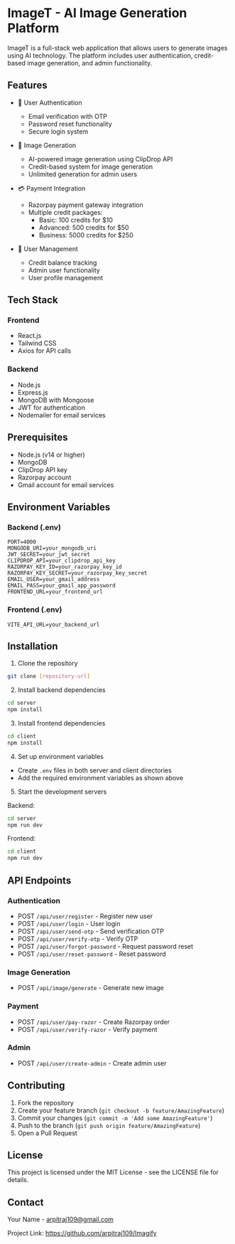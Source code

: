 # ImageT - AI Image Generation Platform

ImageT is a full-stack web application that allows users to generate images using AI technology. The platform includes user authentication, credit-based image generation, and admin functionality.

## Features

- 🔐 User Authentication
  - Email verification with OTP
  - Password reset functionality
  - Secure login system

- 🎨 Image Generation
  - AI-powered image generation using ClipDrop API
  - Credit-based system for image generation
  - Unlimited generation for admin users

- 💳 Payment Integration
  - Razorpay payment gateway integration
  - Multiple credit packages:
    - Basic: 100 credits for $10
    - Advanced: 500 credits for $50
    - Business: 5000 credits for $250

- 👤 User Management
  - Credit balance tracking
  - Admin user functionality
  - User profile management

## Tech Stack

### Frontend
- React.js
- Tailwind CSS
- Axios for API calls

### Backend
- Node.js
- Express.js
- MongoDB with Mongoose
- JWT for authentication
- Nodemailer for email services

## Prerequisites

- Node.js (v14 or higher)
- MongoDB
- ClipDrop API key
- Razorpay account
- Gmail account for email services

## Environment Variables

### Backend (.env)
```
PORT=4000
MONGODB_URI=your_mongodb_uri
JWT_SECRET=your_jwt_secret
CLIPDROP_API=your_clipdrop_api_key
RAZORPAY_KEY_ID=your_razorpay_key_id
RAZORPAY_KEY_SECRET=your_razorpay_key_secret
EMAIL_USER=your_gmail_address
EMAIL_PASS=your_gmail_app_password
FRONTEND_URL=your_frontend_url
```

### Frontend (.env)
```
VITE_API_URL=your_backend_url
```

## Installation

1. Clone the repository
```bash
git clone [repository-url]
```

2. Install backend dependencies
```bash
cd server
npm install
```

3. Install frontend dependencies
```bash
cd client
npm install
```

4. Set up environment variables
- Create `.env` files in both server and client directories
- Add the required environment variables as shown above

5. Start the development servers

Backend:
```bash
cd server
npm run dev
```

Frontend:
```bash
cd client
npm run dev
```

## API Endpoints

### Authentication
- POST `/api/user/register` - Register new user
- POST `/api/user/login` - User login
- POST `/api/user/send-otp` - Send verification OTP
- POST `/api/user/verify-otp` - Verify OTP
- POST `/api/user/forgot-password` - Request password reset
- POST `/api/user/reset-password` - Reset password

### Image Generation
- POST `/api/image/generate` - Generate new image

### Payment
- POST `/api/user/pay-razor` - Create Razorpay order
- POST `/api/user/verify-razor` - Verify payment

### Admin
- POST `/api/user/create-admin` - Create admin user

## Contributing

1. Fork the repository
2. Create your feature branch (`git checkout -b feature/AmazingFeature`)
3. Commit your changes (`git commit -m 'Add some AmazingFeature'`)
4. Push to the branch (`git push origin feature/AmazingFeature`)
5. Open a Pull Request

## License

This project is licensed under the MIT License - see the LICENSE file for details.

## Contact

Your Name - arpitraj109@gmail.com

Project Link: https://github.com/arpitraj109/Imagify
